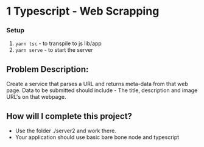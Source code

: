 # 1  Typescript - Web Scrapping

### Setup
1. `yarn tsc` - to transpile to js lib/app
2. `yarn serve` - to start the server

## Problem Description:

Create a service that parses a URL and returns meta-data from that web page. Data to be submitted should include - The title, description and image URL's on that webpage.

## How will I complete this project?

- Use the folder ./server2 and work there.
- Your application should use basic bare bone node and typescript  